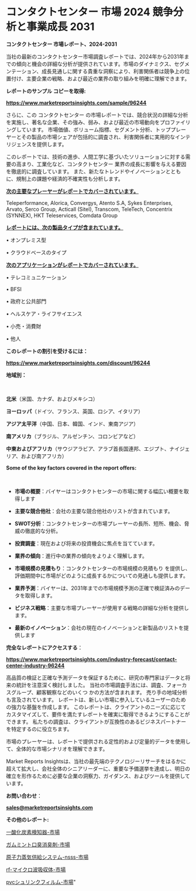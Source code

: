 # コンタクトセンター 市場 2024 競争分析と事業成長 2031

<strong>コンタクトセンター 市場レポート、2024-2031</strong>

当社の最新のコンタクトセンター市場調査レポートでは、2024年から2031年までの傾向と機会の詳細な分析が提供されています。市場のダイナミクス、セグメンテーション、成長見通しに関する貴重な洞察により、利害関係者は競争上の位置付け、主要企業の戦略、および最近の業界の取り組みを明確に理解できます。



<strong>レポートのサンプル コピーを取得:</strong> <a href=https://www.marketreportsinsights.com/sample/96244>

<strong><u>https://www.marketreportsinsights.com/sample/96244</u></strong></a>

さらに、この コンタクトセンター の市場レポートでは、競合状況の詳細な分析を実施し、著名な企業、その強み、弱み、および最近の市場動向をプロファイリングしています。 市場価値、ボリューム指標、セグメント分析、トッププレーヤーとその製品の市場シェアが包括的に調査され、利害関係者に実用的なインテリジェンスを提供します。

このレポートでは、技術の進歩、人間工学に基づいたソリューションに対する需要の高まり、工業化など、コンタクトセンター 業界の成長に影響を与える要因を徹底的に調査しています。 また、新たなトレンドやイノベーションとともに、規制上の課題や経済的不確実性も分析します。



<strong><u>次の主要なプレーヤーがレポートでカバーされています。</u></strong>

Teleperformance, Alorica, Convergys, Atento S.A, Sykes Enterprises, Arvato, Serco Group, Acticall (Sitel), Transcom, TeleTech, Concentrix (SYNNEX), HKT Teleservices, Comdata Group



<strong><u><b>レポートには、次の製品タイプが含まれています。</b></u></strong>

• オンプレミス型

• クラウドベースのタイプ



<strong><u><b>次のアプリケーションがレポートでカバーされています。</b></u></strong>

• テレコミュニケーション

• BFSI

• 政府と公共部門

• ヘルスケア・ライフサイエンス

• 小売・消費財

• 他人



<strong><b>このレポートの割引を受けるには：</b></strong>

<a href=https://www.marketreportsinsights.com/discount/96244>

<strong><u>https://www.marketreportsinsights.com/discount/96244</u></strong></a>



<strong>地域別：</strong>

<strong> </strong>



<strong>北米</strong>（米国、カナダ、およびメキシコ）



<strong>ヨーロッパ</strong>（ドイツ、フランス、英国、ロシア、イタリア）



<strong>アジア太平洋</strong>（中国、日本、韓国、インド、東南アジア）



<strong>南アメリカ</strong>（ブラジル、アルゼンチン、コロンビアなど）



<strong>中東およびアフリカ</strong>（サウジアラビア、アラブ首長国連邦、エジプト、ナイジェリア、および南アフリカ）



<strong>Some of the key factors covered in the report offers:</strong>

<strong> </strong>
<ul>
  <li>

<strong>市場の概要</strong>：バイヤーはコンタクトセンターの市場に関する幅広い概要を取得します</li>
  <li>

<strong>主要な競合他社</strong>：会社の主要な競合他社のリストが含まれています。</li>
  <li>

<strong>SWOT分析</strong>：コンタクトセンターの市場プレーヤーの長所、短所、機会、脅威の徹底的な分析。</li>
  <li>

<strong>投資調査</strong>：現在および将来の投資機会に焦点を当てています。</li>
  <li>

<strong>業界の傾向</strong>：進行中の業界の傾向をよりよく理解します。</li>
  <li>

<strong>市場規模の見積もり</strong>：コンタクトセンターの市場規模の見積もり を提供し、評価期間中に市場がどのように成長するかについての見通しも提供します。</li>
  <li>

<strong>業界予測</strong>：バイヤーは、2031年までの市場規模予測の正確で検証済みのデータを取得します。</li>
  <li>

<strong>ビジネス戦略</strong>：主要な市場プレーヤーが使用する戦略の詳細な分析を提供します。</li>
  <li>

<strong>最新のイノベーション</strong>：会社の現在のイノベーションと新製品のリストを提供します</li>
</ul>


<strong>完全なレポートにアクセスする</strong>：

<a href=https://www.marketreportsinsights.com/industry-forecast/contact-center-industry-96244>

<strong><u>https://www.marketreportsinsights.com/industry-forecast/contact-center-industry-96244</u></strong></a>

高品質の検証と正確な予測データを保証するために、研究の専門家はデータと将来の統計を注意深く検討しました。 当社の市場調査手法には、調査、フォーカスグループ、顧客観察などのいくつ かの方法が含まれます。 売り手の地域分析も言及されています。 レポートは、新しい市場に参入しているユーザーのための強力な基盤を作成します。 このレポートは、クライアントのニーズに応じてカスタマイズして、要件を満たすレポートを確実に取得できるようにすることができます。 私たちの調査は、クライアントが互換性のあるビジネスパートナーを特定するのに役立ちます。

市場のプレーヤーは、レポートで提供される定性的および定量的データを使用して、全体的な市場シナリオを理解できます。

Market Reports Insightsは、当社の最先端のテクノロジーリサーチをはるかに超えて拡大し、会社全体のシニアリーダーに、重要な予備選挙を達成し、明日の確立を形作るために必要な企業の洞察力、ガイダンス、およびツールを提供しています。



<strong><b>お問い合わせ</b></strong>：

<a href=mailto:sales@marketreportsinsights.com>

<strong><u>sales@marketreportsinsights.com</u></strong></a>



<strong>その他のレポート:</strong>

<a href=https://www.linkedin.com/pulse/一酸化炭素検知器-市場-2023-総合分析と事業成長戦略-2030-data-dive-discoveries-24-analysis-zy3df/>一酸化炭素検知器-市場</a>

<a href=https://www.linkedin.com/pulse/ガムミント口臭消臭剤-市場-2030-年までの需要に焦点を当てた-2023-年調査レポート-pr-news-hub-nuy0f/>ガムミント口臭消臭剤-市場</a>

<a href=https://www.linkedin.com/pulse/原子力蒸気供給システム-nsss-市場-2023-年のダイナミクスとビジネストレンド-a0fef/>原子力蒸気供給システム-nsss-市場</a>

<a href=https://www.linkedin.com/pulse/rf-マイクロ波吸収体-市場-2023-swot-分析と最新イノベーション-2030-pr-news-hub-vwp2f/>rf-マイクロ波吸収体-市場</a>

<a href=https://www.linkedin.com/pulse/pvcシュリンクフィルム-市場-2023-新興市場-将来の動向と市場需要-2030-pr-news-hub-kcdbf/>pvcシュリンクフィルム-市場</a>"
